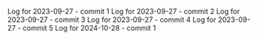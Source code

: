Log for 2023-09-27 - commit 1
Log for 2023-09-27 - commit 2
Log for 2023-09-27 - commit 3
Log for 2023-09-27 - commit 4
Log for 2023-09-27 - commit 5
Log for 2024-10-28 - commit 1
